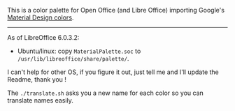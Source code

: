 This is a color palette for Open Office (and Libre Office) importing Google's
[Material Design colors](https://material.io/design/color/the-color-system.html#tools-for-picking-colors).

-----------------------------------

As of LibreOffice 6.0.3.2:

- Ubuntu/linux:
  copy `MaterialPalette.soc` to `/usr/lib/libreoffice/share/palette/`.

I can't help for other OS, if you figure it out, just tell me and I'll update the Readme, thank you !

The `./translate.sh` asks you a new name for each color so you can translate names easily.
